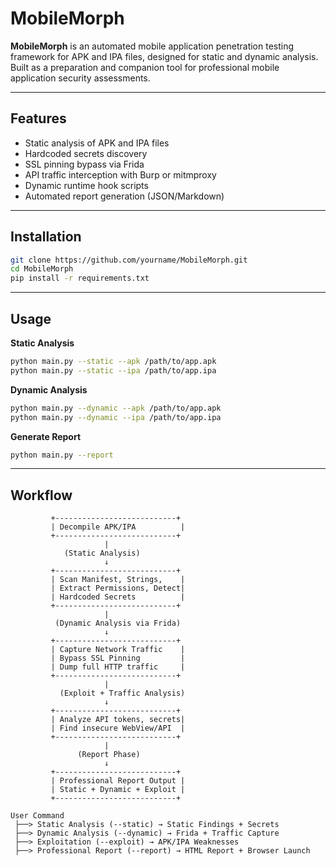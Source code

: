 # MobileMorph

**MobileMorph** is an automated mobile application penetration testing framework for APK and IPA files, designed for static and dynamic analysis. Built as a preparation and companion tool for professional mobile application security assessments.

---

## Features

- Static analysis of APK and IPA files  
- Hardcoded secrets discovery  
- SSL pinning bypass via Frida  
- API traffic interception with Burp or mitmproxy  
- Dynamic runtime hook scripts  
- Automated report generation (JSON/Markdown)

---

## Installation

```bash
git clone https://github.com/yourname/MobileMorph.git
cd MobileMorph
pip install -r requirements.txt
```

---

## Usage

**Static Analysis**
```bash
python main.py --static --apk /path/to/app.apk
python main.py --static --ipa /path/to/app.ipa
```

**Dynamic Analysis**
```bash
python main.py --dynamic --apk /path/to/app.apk
python main.py --dynamic --ipa /path/to/app.ipa
```

**Generate Report**
```bash
python main.py --report
```

---

## Workflow
```
         +---------------------------+
         | Decompile APK/IPA          |
         +---------------------------+
                     |
            (Static Analysis)
                     ↓
         +---------------------------+
         | Scan Manifest, Strings,    |
         | Extract Permissions, Detect|
         | Hardcoded Secrets          |
         +---------------------------+
                     |
          (Dynamic Analysis via Frida)
                     ↓
         +---------------------------+
         | Capture Network Traffic    |
         | Bypass SSL Pinning         |
         | Dump full HTTP traffic     |
         +---------------------------+
                     |
           (Exploit + Traffic Analysis)
                     ↓
         +---------------------------+
         | Analyze API tokens, secrets|
         | Find insecure WebView/API  |
         +---------------------------+
                     |
               (Report Phase)
                     ↓
         +---------------------------+
         | Professional Report Output |
         | Static + Dynamic + Exploit |
         +---------------------------+

User Command
 ├──> Static Analysis (--static) → Static Findings + Secrets
 ├──> Dynamic Analysis (--dynamic) → Frida + Traffic Capture
 ├──> Exploitation (--exploit) → APK/IPA Weaknesses
 ├──> Professional Report (--report) → HTML Report + Browser Launch

```
